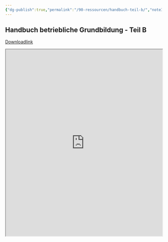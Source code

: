 ```yaml
---
{"dg-publish":true,"permalink":"/90-ressourcen/handbuch-teil-b/","noteIcon":""}
---
```


## Handbuch betriebliche Grundbildung - Teil B
[Downloadlink](https://www.berufsbildung.ch/de/dokumente/handbuch-betriebliche-grundbildung-teil-b)
<iframe src="https://docs.google.com/viewer?url=https://raw.githubusercontent.com/bbk-bbw/unterlagen/main/pdf/handbuch-betriebliche-grundbildung-teil-B.pdf&embedded=true" width="100%" height="600px"></iframe>

